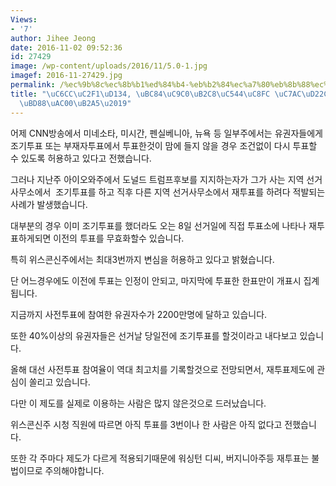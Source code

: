 ```yaml
---
Views:
- '7'
author: Jihee Jeong
date: 2016-11-02 09:52:36
id: 27429
image: /wp-content/uploads/2016/11/5.0-1.jpg
imagef: 2016-11-27429.jpg
permalink: /%ec%9b%8c%ec%8b%b1%ed%84%b4-%eb%b2%84%ec%a7%80%eb%8b%88%ec%95%84%ec%a3%bc-%ec%9e%ac%ed%88%ac%ed%91%9c-%eb%b6%88%ea%b0%80%eb%8a%a5/
title: "\uC6CC\uC2F1\uD134, \uBC84\uC9C0\uB2C8\uC544\uC8FC \uC7AC\uD22C\uD45C \u2018\
  \uBD88\uAC00\uB2A5\u2019"
---
```


어제 CNN방송에서 미네소타, 미시간, 펜실베니아, 뉴욕 등 일부주에서는 유권자들에게 조기투표 또는 부재자투표에서 투표한것이 맘에 들지 않을 경우 조건없이 다시 투표할 수 있도록 허용하고 있다고 전했습니다.

그러나 지난주 아이오와주에서 도널드 트럼프후보를 지지하는자가 그가 사는 지역 선거사무소에서  조기투표를 하고 직후 다른 지역 선거사무소에서 재투표를 하려다 적발되는 사례가 발생했습니다.

대부분의 경우 이미 조기투표를 했더라도 오는 8일 선거일에 직접 투표소에 나타나 재투표하게되면 이전의 투표를 무효화할수 있습니다.

특히 위스콘신주에서는 최대3번까지 변심을 허용하고 있다고 밝혔습니다.

단 어느경우에도 이전에 투표는 인정이 안되고, 마지막에 투표한 한표만이 개표시 집계됩니다.

지금까지 사전투표에 참여한 유권자수가 2200만명에 달하고 있습니다.

또한 40%이상의 유권자들은 선거날 당일전에 조기투표를 할것이라고 내다보고 있습니다.

올해 대선 사전투표 참여율이 역대 최고치를 기록할것으로 전망되면서, 재투표제도에 관심이 쏠리고 있습니다.

다만 이 제도를 실제로 이용하는 사람은 많지 않은것으로 드러났습니다.

위스콘신주 시청 직원에 따르면 아직 투표를 3번이나 한 사람은 아직 없다고 전했습니다.

또한 각 주마다 제도가 다르게 적용되기때문에 워싱턴 디씨, 버지니아주등 재투표는 불법이므로 주의해야합니다.

&nbsp;

&nbsp;